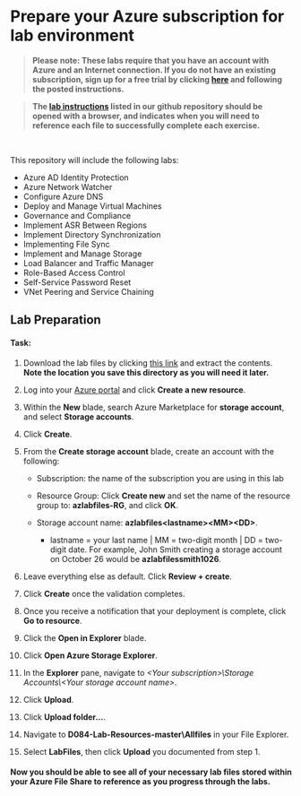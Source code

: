 # Prepare your Azure subscription for lab environment

> **Please note: These labs require that you have an account with Azure and an Internet connection. If you do not have an existing subscription, sign up for a free trial by clicking [here](https://azure.microsoft.com/en-us/free) and following the posted instructions.**

>

> **The [lab instructions](https://github.com/CoIT-WGU/D084-Lab-Resources/tree/master/Instructions/Labs) listed in our github repository should be opened with a browser, and indicates when you will need to reference each file to successfully complete each exercise.**

<br />

This repository will include the following labs:

-  Azure AD Identity Protection
-  Azure Network Watcher
-  Configure Azure DNS
-  Deploy and Manage Virtual Machines
-  Governance and Compliance
-  Implement ASR Between Regions
-  Implement Directory Synchronization
-  Implementing File Sync
-  Implement and Manage Storage
-  Load Balancer and Traffic Manager
-  Role-Based Access Control
-  Self-Service Password Reset
-  VNet Peering and Service Chaining


## Lab Preparation

#### Task: 

1. Download the lab files by clicking [this link](https://github.com/BGarza-CoIT/D084-Lab-Resources/archive/master.zip) and extract the contents. **Note the location you save this directory as you will need it later.**

1. Log into your [Azure portal](https://www.portal.azure.com) and click **Create a new resource**.

1. Within the **New** blade, search Azure Marketplace for **storage account**, and select **Storage accounts**.

1. Click **Create**.

1. From the **Create storage account** blade, create an account with the following:

    - Subscription: the name of the subscription you are using in this lab
  
    - Resource Group: Click **Create new** and set the name of the resource group to: **azlabfiles-RG**, and click **OK**.
  
    - Storage account name: **azlabfiles&lt;lastname&gt;&lt;MM&gt;&lt;DD&gt;**.
    
        * lastname = your last name | MM = two-digit month | DD = two-digit date.  For example, John Smith creating a storage account on October 26 would be **azlabfilessmith1026**.
  
1. Leave everything else as default. Click **Review + create**.
  
1. Click **Create** once the validation completes.

1. Once you receive a notification that your deployment is complete, click **Go to resource**.

1. Click the **Open in Explorer** blade.

1. Click **Open Azure Storage Explorer**.

1. In the **Explorer** pane, navigate to *\<Your subscription\>\\Storage Accounts\\\<Your storage account name\>*.

1. Click **Upload**.

1. Click **Upload folder...**.

1. Navigate to **D084-Lab-Resources-master\Allfiles** in your File Explorer. 

1. Select **LabFiles**, then click **Upload** you documented from step 1.


#### **Now you should be able to see all of your necessary lab files stored within your Azure File Share to reference as you progress through the labs**.
